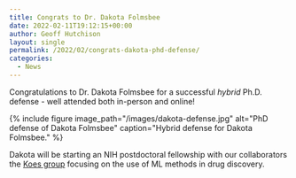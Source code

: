 ```yaml
---
title: Congrats to Dr. Dakota Folmsbee
date: 2022-02-11T19:12:15+00:00
author: Geoff Hutchison
layout: single
permalink: /2022/02/congrats-dakota-phd-defense/
categories:
  - News
---
```


Congratulations to Dr. Dakota Folmsbee for a successful *hybrid* Ph.D. defense - well attended both in-person and online!

{% include figure image_path="/images/dakota-defense.jpg" alt="PhD defense of Dakota Folmsbee" caption="Hybrid defense for Dakota Folmsbee." %}

Dakota will be starting an NIH postdoctoral fellowship with our collaborators the [Koes group](http://bits.csb.pitt.edu) focusing on the use of ML methods in drug discovery.